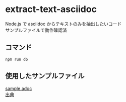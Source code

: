 # extract-text-asciidoc

Node.js で asciidoc からテキストのみを抽出したいコード  
サンプルファイルで動作確認済

## コマンド

`npm run do`

## 使用したサンプルファイル

[sample.adoc ](./sample.adoc)  
[出典](https://asciidoctor.org/docs/asciidoc-article/)  